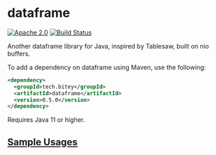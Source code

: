 # dataframe

[![Apache 2.0](https://img.shields.io/github/license/nebula-plugins/nebula-project-plugin.svg)](http://www.apache.org/licenses/LICENSE-2.0)
[![Build Status](https://travis-ci.org/biteytech/dataframe.svg?branch=master)](https://travis-ci.org/biteytech/dataframe)

Another dataframe library for Java, inspired by Tablesaw, built on nio buffers.

To add a dependency on dataframe using Maven, use the following:

```xml
<dependency>
  <groupId>tech.bitey</groupId>
  <artifactId>dataframe</artifactId>
  <version>0.5.0</version>
</dependency>
```

Requires Java 11 or higher.

## [Sample Usages](dataframe/src/test/java/tech/bitey/dataframe/SampleUsages.java)

